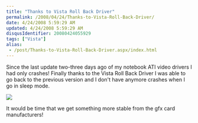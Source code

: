 ```yaml
---
title: "Thanks to Vista Roll Back Driver"
permalink: /2008/04/24/Thanks-to-Vista-Roll-Back-Driver/
date: 4/24/2008 5:59:29 AM
updated: 4/24/2008 5:59:29 AM
disqusIdentifier: 20080424055929
tags: ["Vista"]
alias:
 - /post/Thanks-to-Vista-Roll-Back-Driver.aspx/index.html
---
```

Since the last update two-three days ago of my notebook ATI video drivers I had only crashes! Finally thanks to the Vista Roll Back Driver I was able to go back to the previous version and I don't have anymore crashes when I go in sleep mode.

![](http://farm4.static.flickr.com/3027/2437462724_e2bce0cd3f_o.jpg)
<!-- more -->

It would be time that we get something more stable from the gfx card manufacturers! 
